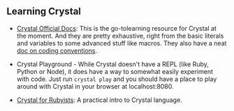 ## Learning Crystal

* [Crystal Official Docs](https://crystal-lang.org/docs/): This is the go-tolearning resource for Crystal at the moment. And they are pretty exhaustive, right from the basic literals and variables to some advanced stuff like macros. They also have a neat [doc on coding conventions](https://crystal-lang.org/docs/conventions/index.html).

* Crystal Playground - While Crystal doesn't have a REPL (like Ruby, Python or Node), it does have a way to somewhat easily experiment with code. Just run `crystal play` and you should have a place to play around with Crystal in your browser at localhost:8080.

* [Crystal for Rubyists](http://www.crystalforrubyists.com/): A practical intro to Crystal language.
